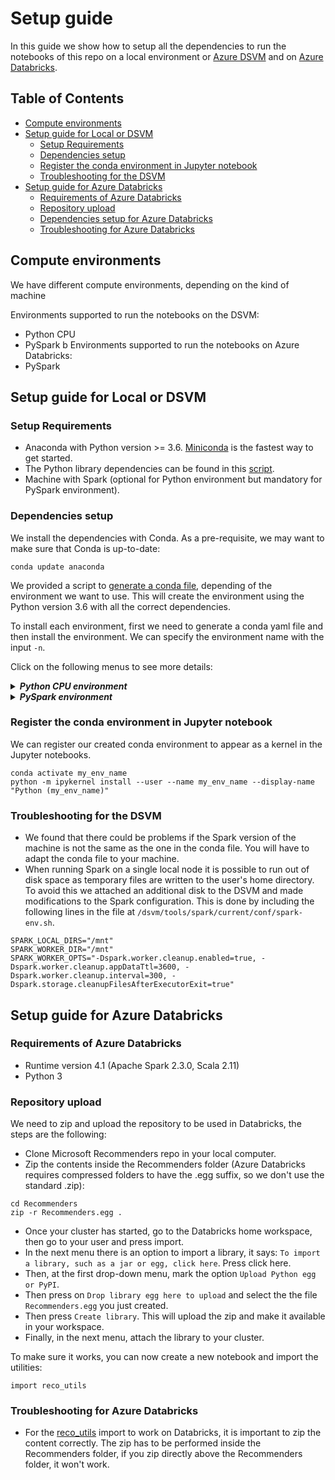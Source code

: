 # Setup guide 

In this guide we show how to setup all the dependencies to run the notebooks of this repo on a local environment or [Azure DSVM](https://azure.microsoft.com/en-us/services/virtual-machines/data-science-virtual-machines/) and on [Azure Databricks](https://azure.microsoft.com/en-us/services/databricks/). 

## Table of Contents
 
* [Compute environments](#compute-environments)
* [Setup guide for Local or DSVM](#setup-guide-for-local-or-dsvm)
  * [Setup Requirements](#setup-requirements)
  * [Dependencies setup](#dependencies-setup)
  * [Register the conda environment in Jupyter notebook](#register-the-conda-environment-in-jupyter-notebook)
  * [Troubleshooting for the DSVM](#troubleshooting-for-the-dsvm)
* [Setup guide for Azure Databricks](#setup-guide-for-azure-databricks)
  * [Requirements of Azure Databricks](#requirements-of-azure-databricks)
  * [Repository upload](#repository-upload)
  * [Dependencies setup for Azure Databricks](#dependencies-setup-for-azure-databricks)
  * [Troubleshooting for Azure Databricks](#troubleshooting-for-azure-databricks)
</details>

## Compute environments

We have different compute environments, depending on the kind of machine

Environments supported to run the notebooks on the DSVM:
* Python CPU
* PySpark
b
Environments supported to run the notebooks on Azure Databricks:
* PySpark

## Setup guide for Local or DSVM

### Setup Requirements

- Anaconda with Python version >= 3.6. [Miniconda](https://conda.io/miniconda.html) is the fastest way to get started.
- The Python library dependencies can be found in this [script](scripts/generate_conda_file.sh).
- Machine with Spark (optional for Python environment but mandatory for PySpark environment).

### Dependencies setup

We install the dependencies with Conda. As a pre-requisite, we may want to make sure that Conda is up-to-date:

    conda update anaconda

We provided a script to [generate a conda file](scripts/generate_conda_file.sh), depending of the environment we want to use. This will create the environment using the Python version 3.6 with all the correct dependencies.

To install each environment, first we need to generate a conda yaml file and then install the environment. We can specify the environment name with the input `-n`. 

Click on the following menus to see more details:

<details>
<summary><strong><em>Python CPU environment</em></strong></summary>

Assuming the repo is cloned as `Recommenders` in the local system, to install the Python CPU environment:

    cd Recommenders
    ./scripts/generate_conda_file.sh
    conda env create -n reco_bare -f conda_bare.yaml 

</details>

<details>
<summary><strong><em>PySpark environment</em></strong></summary>

To install the PySpark environment, which by default installs the CPU environment:

    cd Recommenders
    ./scripts/generate_conda_file.sh --pyspark
    conda env create -n reco_pyspark -f conda_pyspark.yaml

**NOTE** - for this environment, we need to set the environment variables `PYSPARK_PYTHON` and `PYSPARK_DRIVER_PYTHON` to point to the conda python executable.

To set these variables every time the environment is activated, we can follow the steps of this [guide](https://conda.io/docs/user-guide/tasks/manage-environments.html#macos-and-linux). Assuming that we have installed the environment in `/anaconda/envs/reco_pyspark`, we create the file `/anaconda/envs/reco_pyspark/etc/conda/activate.d/env_vars.sh` and add:

```bash
#!/bin/sh
export PYSPARK_PYTHON=/anaconda/envs/reco_pyspark/bin/python
export PYSPARK_DRIVER_PYTHON=/anaconda/envs/reco_pyspark/bin/python
```

This will export the variables every time we do `conda activate reco_pyspark`. To unset these variables when we deactivate the environment, we create the file `/anaconda/envs/reco_pyspark/etc/conda/deactivate.d/env_vars.sh` and add:

```bash
#!/bin/sh
unset PYSPARK_PYTHON
unset PYSPARK_DRIVER_PYTHON
```
</details>


### Register the conda environment in Jupyter notebook

We can register our created conda environment to appear as a kernel in the Jupyter notebooks. 

    conda activate my_env_name
    python -m ipykernel install --user --name my_env_name --display-name "Python (my_env_name)"


### Troubleshooting for the DSVM

* We found that there could be problems if the Spark version of the machine is not the same as the one in the conda file. You will have to adapt the conda file to your machine. 
* When running Spark on a single local node it is possible to run out of disk space as temporary files are written to the user's home directory. To avoid this we attached an additional disk to the DSVM and made modifications to the Spark configuration. This is done by including the following lines in the file at `/dsvm/tools/spark/current/conf/spark-env.sh`.
```
SPARK_LOCAL_DIRS="/mnt"
SPARK_WORKER_DIR="/mnt"
SPARK_WORKER_OPTS="-Dspark.worker.cleanup.enabled=true, -Dspark.worker.cleanup.appDataTtl=3600, -Dspark.worker.cleanup.interval=300, -Dspark.storage.cleanupFilesAfterExecutorExit=true"
```

## Setup guide for Azure Databricks

### Requirements of Azure Databricks
* Runtime version 4.1 (Apache Spark 2.3.0, Scala 2.11)
* Python 3

### Repository upload
We need to zip and upload the repository to be used in Databricks, the steps are the following:
* Clone Microsoft Recommenders repo in your local computer.
* Zip the contents inside the Recommenders folder (Azure Databricks requires compressed folders to have the .egg suffix, so we don't use the standard .zip):
```
cd Recommenders
zip -r Recommenders.egg .
```
* Once your cluster has started, go to the Databricks home workspace, then go to your user and press import.
* In the next menu there is an option to import a library, it says: `To import a library, such as a jar or egg, click here`. Press click here.
* Then, at the first drop-down menu, mark the option `Upload Python egg or PyPI`.
* Then press on `Drop library egg here to upload` and select the the file `Recommenders.egg` you just created.
* Then press `Create library`. This will upload the zip and make it available in your workspace.
* Finally, in the next menu, attach the library to your cluster.

To make sure it works, you can now create a new notebook and import the utilities:
```
import reco_utils
```

### Troubleshooting for Azure Databricks
* For the [reco_utils](reco_utils) import to work on Databricks, it is important to zip the content correctly. The zip has to be performed inside the Recommenders folder, if you zip directly above the Recommenders folder, it won't work.

